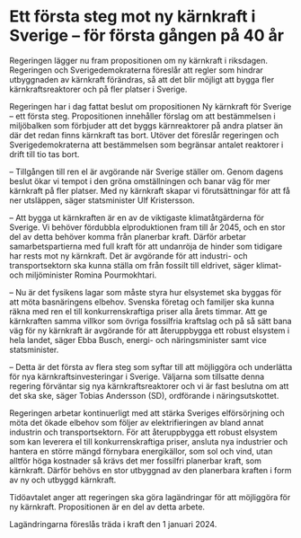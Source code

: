 # Ett första steg mot ny kärnkraft i Sverige – för första gången på 40 år

Regeringen lägger nu fram propositionen om ny kärnkraft i riksdagen. Regeringen och Sverigedemokraterna föreslår att regler som hindrar utbyggnaden av kärnkraft förändras, så att det blir möjligt att bygga fler kärnkraftsreaktorer och på fler platser i Sverige.

Regeringen har i dag fattat beslut om propositionen Ny kärnkraft för Sverige – ett första steg. Propositionen innehåller förslag om att bestämmelsen i miljöbalken som förbjuder att det byggs kärnreaktorer på andra platser än där det redan finns kärnkraft tas bort. Utöver det föreslår regeringen och Sverigedemokraterna att bestämmelsen som begränsar antalet reaktorer i drift till tio tas bort.

– Tillgången till ren el är avgörande när Sverige ställer om. Genom dagens beslut ökar vi tempot i den gröna omställningen och banar väg för mer kärnkraft på fler platser. Med ny kärnkraft skapar vi förutsättningar för att få ner utsläppen, säger statsminister Ulf Kristersson.

– Att bygga ut kärnkraften är en av de viktigaste klimatåtgärderna för Sverige. Vi behöver fördubbla elproduktionen fram till år 2045, och en stor del av detta behöver komma från planerbar kraft. Därför arbetar samarbetspartierna med full kraft för att undanröja de hinder som tidigare har rests mot ny kärnkraft. Det är avgörande för att industri- och transportsektorn ska kunna ställa om från fossilt till eldrivet, säger klimat- och miljöminister Romina Pourmokhtari.

– Nu är det fysikens lagar som måste styra hur elsystemet ska byggas för att möta basnäringens elbehov. Svenska företag och familjer ska kunna räkna med ren el till konkurrenskraftiga priser alla årets timmar. Att ge kärnkraften samma villkor som övriga fossilfria kraftslag och på så sätt bana väg för ny kärnkraft är avgörande för att återuppbygga ett robust elsystem i hela landet, säger Ebba Busch, energi- och näringsminister samt vice statsminister.

– Detta är det första av flera steg som syftar till att möjliggöra och underlätta för nya kärnkraftsinvesteringar i Sverige. Väljarna som tillsatte denna regering förväntar sig nya kärnkraftsreaktorer och vi är fast beslutna om att det ska ske, säger Tobias Andersson (SD), ordförande i näringsutskottet.

Regeringen arbetar kontinuerligt med att stärka Sveriges elförsörjning och möta det ökade elbehov som följer av elektrifieringen av bland annat industrin och transportsektorn. För att återuppbygga ett robust elsystem som kan leverera el till konkurrenskraftiga priser, ansluta nya industrier och hantera en större mängd förnybara energikällor, som sol och vind, utan alltför höga kostnader så krävs det mer fossilfri planerbar kraft, som kärnkraft. Därför behövs en stor utbyggnad av den planerbara kraften i form av ny och utbyggd kärnkraft.

Tidöavtalet anger att regeringen ska göra lagändringar för att möjliggöra för ny kärnkraft. Propositionen är en del av detta arbete.

Lagändringarna föreslås träda i kraft den 1 januari 2024.
